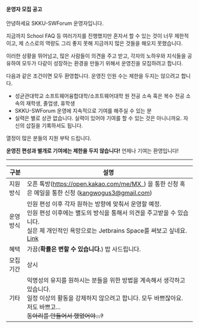 <h4>운영자 모집 공고</h4>

안녕하세요 SKKU-SWForum 운영자입니다.

지금까지 School FAQ 등 여러가지를 진행했지만 혼자서 할 수 있는 것이 너무 제한적이고, 제 스스로의 역량도 그리 좋지 못해 지금까지 많은 것들을 해오지 못했습니다.

이러한 상황을 뛰어넘고, 많은 사람들이 의견을 주고 받고, 각자의 노하우와 지식들을 공유하여 모두가 다같이 성장하는 환경을 만들기 위해서 운영진을 모집하려고 합니다.

다음과 같은 조건이면 모두 환영합니다. 운영진 인원 수는 제한을 두지는 않으려고 합니다.

- 성균관대학교 소프트웨어융합대학/소프트웨어대학 원 전공 소속 혹은 복수 전공 소속의 재학생, 졸업생, 휴학생
- SKKU-SWForum 운영에 지속적으로 기여를 해주실 수 있는 분
- 실력은 별로 상관 없습니다. 실력이 있어야 기여를 할 수 있는 것은 아니니까요. 자신의 삽질을 기록하셔도 됩니다.

열정이 많은 분들의 지원 부탁 드립니다. 

**운영진 편성과 별개로 기여에는 제한을 두지 않습니다!** 언제나 기여는 환영입니다!

----------------------------------------------------------------------

| 구분      | 설명                                                         |
| --------- | ------------------------------------------------------------ |
| 지원 방식 | 오픈 톡방(https://open.kakao.com/me/MX_) 을 통한 신청 혹은 메일을 통한 신청 (kangwogus3@gmail.com) |
| 운영 방식 | 인원 편성 이후 각자 원하는 방향에 맞춰서 운영할 예정. <br>인원 편성 이후에는 별도의 방식을 통해서 의견을 주고받을 수 있습니다.<br>실은 제 개인적인 욕망으로는 Jetbrains Space를 써보고 싶네요. [Link](https://www.jetbrains.com/ko-kr/space/) |
| 혜택      | 가끔(**확률은 변할 수 있습니다.**) 밥 사드립니다.            |
| 모집 기간 | 상시                                                         |
| 기타      | 익명성의 유지를 원하시는 분들을 위한 방법을 계속해서 생각하고 있습니다.<br>일정 이상의 활동을 강제하지 않으려고 합니다. 모두 바쁘잖아요. 저도 바쁘고...<br>~~동아리를 만들어서 했었어야...?~~ |

